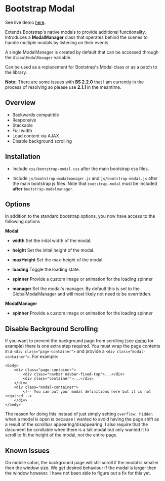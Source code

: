 Bootstrap Modal
=============

See live demo [here](http://jschr.github.com/bootstrap-modal/).

Extends Bootstrap's native modals to provide additional functionality. Introduces a **ModalManager** class that operates behind the scenes to handle multiple modals by listening on their events. 

A single ModalManager is created by default that can be accessed through the `GlobalModalManager` variable. 

Can be used as a replacement for Bootstrap's Modal class or as a patch to the library.

**Note:** There are some issues with **BS 2.2.0** that I am currently in the process of resolving so please use **2.1.1** in the meantime.

Overview
-----------

+ Backwards compatible
+ Responsive
+ Stackable
+ Full width
+ Load content via AJAX
+ Disable background scrolling

Installation 
-----------
+ Include `css/bootstrap-modal.css` after the main bootstrap css files.
+ Include `js/bootstrap-modalmanager.js` and `js/bootstrap-modal.js` after the main bootstrap js files. Note that `bootstrap-modal` must be included **after** `bootstrap-modalmanager`.

	<link href="css/bootstrap.css" rel="stylesheet" />
	<link href="css/bootstrap-responsive.css" rel="stylesheet" />
 	<link href="css/bootstrap-modal.css" rel="stylesheet" />

 	<script src="js/bootstrap.js"></script>
 	<script src="js/bootstrap-modalmanager.js"></script>
 	<script src="js/bootstrap-modal.js"></script>

Options
-----------

In addition to the standard bootstrap options, you now have access to the following options

**Modal**

+ **width**
Set the inital width of the modal.

+ **height**
Set the inital height of the modal.

+ **maxHeight**
Set the max-height of the modal.

+ **loading**
Toggle the loading state.

+ **spinner**
Provide a custom image or animation for the loading spinner

+ **manager**
Set the modal's manager. By default this is set to the GlobalModalManager and will most likely not need to be overridden.

**ModalManager**
+ **spinner**
Provide a custom image or animation for the loading spinner

Disable Background Scrolling
-----------

If you want to prevent the background page from scrolling (see [demo](http://jschr.github.com/bootstrap-modal/) for example) there is one extra step required. You must wrap the page contents in a `<div class="page-container">` and provide a `<div class="modal-container">`. For example:

	<body>
		<div class="page-container">
			<div class="navbar navbar-fixed-top">...</div>
			<div class="container">...</div>
		</div>
		<div class="modal-container">
			<!-- You can put your modal definitions here but it is not required -->
		</div>
	</body>

The reason for doing this instead of just simply setting `overflow: hidden` when a modal is open is because I wanted to avoid having the page shift as a result of the scrollbar appearing/disappearing. I also require that the document be scrollable when there is a tall modal but only wanted it to scroll to fit the height of the modal, not the entire page.

Known Issues
-----------

On mobile safari, the background page will still scroll if the modal is smaller then the window size. We get desired behaviour if the modal is larger then the window however. I have not been able to figure out a fix for this yet.


	



